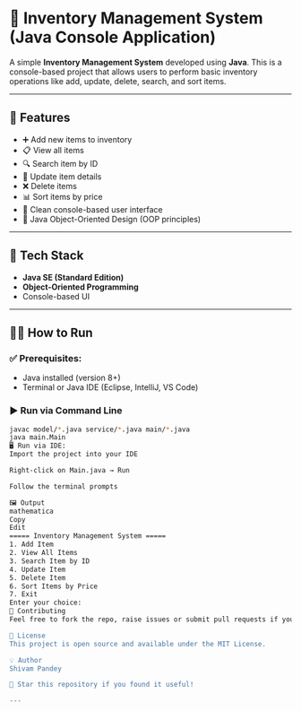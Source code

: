 # 🧾 Inventory Management System (Java Console Application)

A simple **Inventory Management System** developed using **Java**. This is a console-based project that allows users to perform basic inventory operations like add, update, delete, search, and sort items.

---

## 🚀 Features

- ➕ Add new items to inventory
- 📋 View all items
- 🔍 Search item by ID
- 📝 Update item details
- ❌ Delete items
- 📊 Sort items by price
- 🧼 Clean console-based user interface
- 💾 Java Object-Oriented Design (OOP principles)

---

## 🧱 Tech Stack

- **Java SE (Standard Edition)**
- **Object-Oriented Programming**
- Console-based UI

---


## 🧑‍💻 How to Run

### ✅ Prerequisites:
- Java installed (version 8+)
- Terminal or Java IDE (Eclipse, IntelliJ, VS Code)

### ▶️ Run via Command Line

```bash
javac model/*.java service/*.java main/*.java
java main.Main
🖥 Run via IDE:
Import the project into your IDE

Right-click on Main.java → Run

Follow the terminal prompts

🖼 Output
mathematica
Copy
Edit
===== Inventory Management System =====
1. Add Item
2. View All Items
3. Search Item by ID
4. Update Item
5. Delete Item
6. Sort Items by Price
7. Exit
Enter your choice:
🤝 Contributing
Feel free to fork the repo, raise issues or submit pull requests if you'd like to improve this project!

📄 License
This project is open source and available under the MIT License.

💡 Author
Shivam Pandey

🌟 Star this repository if you found it useful!

---

